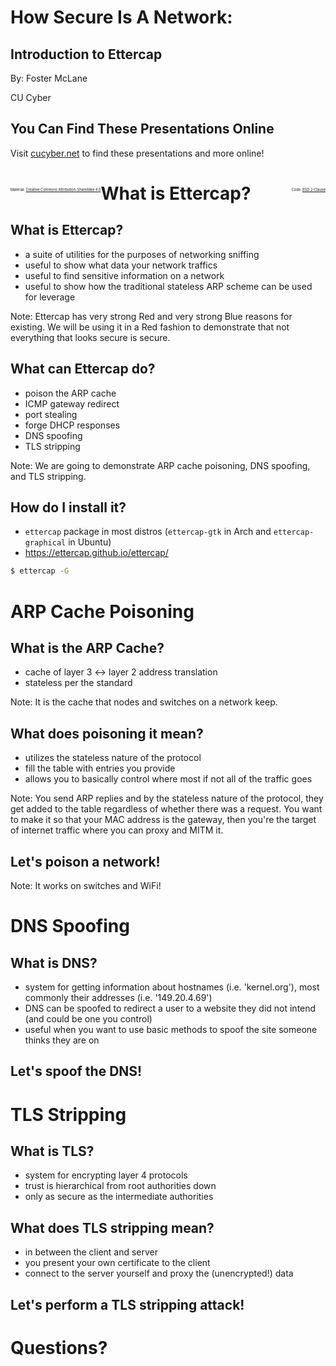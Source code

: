 # How Secure Is A Network:
## Introduction to Ettercap

By: Foster McLane

CU Cyber


## You Can Find These Presentations Online

Visit [cucyber.net](https://cucyber.net/) to find these presentations and more online!

<span style="padding-top: 6em; font-size: 0.4em; float: left;">Material: <a href="https://tldrlegal.com/license/creative-commons-attribution-sharealike-4.0-international-(cc-by-sa-4.0)">Creative Commons Attribution-ShareAlike 4.0</a></span><span style="padding-top: 6em; font-size: 0.4em; float: right;">Code: <a href="https://tldrlegal.com/license/bsd-2-clause-license-(freebsd)">BSD 2-Clause</a></span>



# What is Ettercap?


## What is Ettercap?

* a suite of utilities for the purposes of networking sniffing
* useful to show what data your network traffics
* useful to find sensitive information on a network
* useful to show how the traditional stateless ARP scheme can be used for leverage

Note:
Ettercap has very strong Red and very strong Blue reasons for existing. We will be using it in a Red fashion to demonstrate that not everything that looks secure is secure.


## What can Ettercap do?

* poison the ARP cache
* ICMP gateway redirect
* port stealing
* forge DHCP responses
* DNS spoofing
* TLS stripping

Note:
We are going to demonstrate ARP cache poisoning, DNS spoofing, and TLS stripping.


## How do I install it?

* `ettercap` package in most distros (`ettercap-gtk` in Arch and `ettercap-graphical` in Ubuntu)
* https://ettercap.github.io/ettercap/

```sh
$ ettercap -G
```



# ARP Cache Poisoning


## What is the ARP Cache?

* cache of layer 3 <-> layer 2 address translation
* stateless per the standard

Note:
It is the cache that nodes and switches on a network keep.


## What does poisoning it mean?

* utilizes the stateless nature of the protocol
* fill the table with entries you provide
* allows you to basically control where most if not all of the traffic goes

Note:
You send ARP replies and by the stateless nature of the protocol, they get added to the table regardless of whether there was a request. You want to make it so that your MAC address is the gateway, then you're the target of internet traffic where you can proxy and MITM it.


## Let's poison a network!

Note:
It works on switches and WiFi!



# DNS Spoofing


## What is DNS?

* system for getting information about hostnames (i.e. 'kernel.org'), most commonly their addresses (i.e. '149.20.4.69')
* DNS can be spoofed to redirect a user to a website they did not intend (and could be one you control)
* useful when you want to use basic methods to spoof the site someone thinks they are on


## Let's spoof the DNS!



# TLS Stripping


## What is TLS?

* system for encrypting layer 4 protocols
* trust is hierarchical from root authorities down
* only as secure as the intermediate authorities


## What does TLS stripping mean?

* in between the client and server
* you present your own certificate to the client
* connect to the server yourself and proxy the (unencrypted!) data


## Let's perform a TLS stripping attack!



# Questions?
